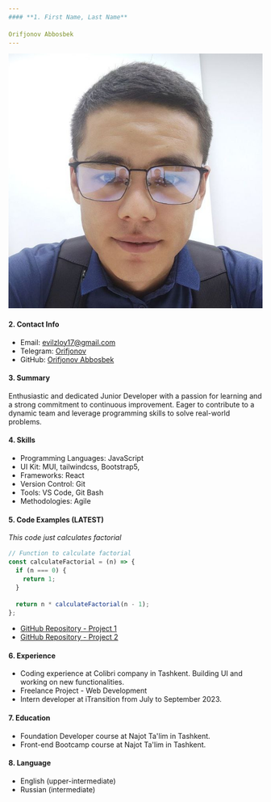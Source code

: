 ```yaml
---
#### **1. First Name, Last Name**

Orifjonov Abbosbek
---
```


![Photo](./photo.jpg)

#### **2. Contact Info**

- Email: evilzloy17@gmail.com
- Telegram: [Orifjonov](https://www.linkedin.com/in/johndoe/)
- GitHub: [Orifjonov Abbosbek](https://github.com/orifjonov-abbosbek)

#### **3. Summary**

Enthusiastic and dedicated Junior Developer with a passion for learning and a strong commitment to continuous improvement. Eager to contribute to a dynamic team and leverage programming skills to solve real-world problems.

#### **4. Skills**

- Programming Languages: JavaScript
- UI Kit: MUI, tailwindcss, Bootstrap5,
- Frameworks: React
- Version Control: Git
- Tools: VS Code, Git Bash
- Methodologies: Agile

#### **5. Code Examples (LATEST)**

_This code just calculates factorial_

```javascript
// Function to calculate factorial
const calculateFactorial = (n) => {
  if (n === 0) {
    return 1;
  }

  return n * calculateFactorial(n - 1);
};
```

- [GitHub Repository - Project 1](https://github.com/orifjonov-abbosbek/ex-6.git)
- [GitHub Repository - Project 2](https://github.com/orifjonov-abbosbek/mod-me.git)

#### **6. Experience**

- Coding experience at Colibri company in Tashkent. Building UI and working on new functionalities.
- Freelance Project - Web Development
- Intern developer at iTransition from July to September 2023.

#### **7. Education**

- Foundation Developer course at Najot Ta'lim in Tashkent.
- Front-end Bootcamp course at Najot Ta'lim in Tashkent.

#### **8. Language**

- English (upper-intermediate)
- Russian (intermediate)


```
